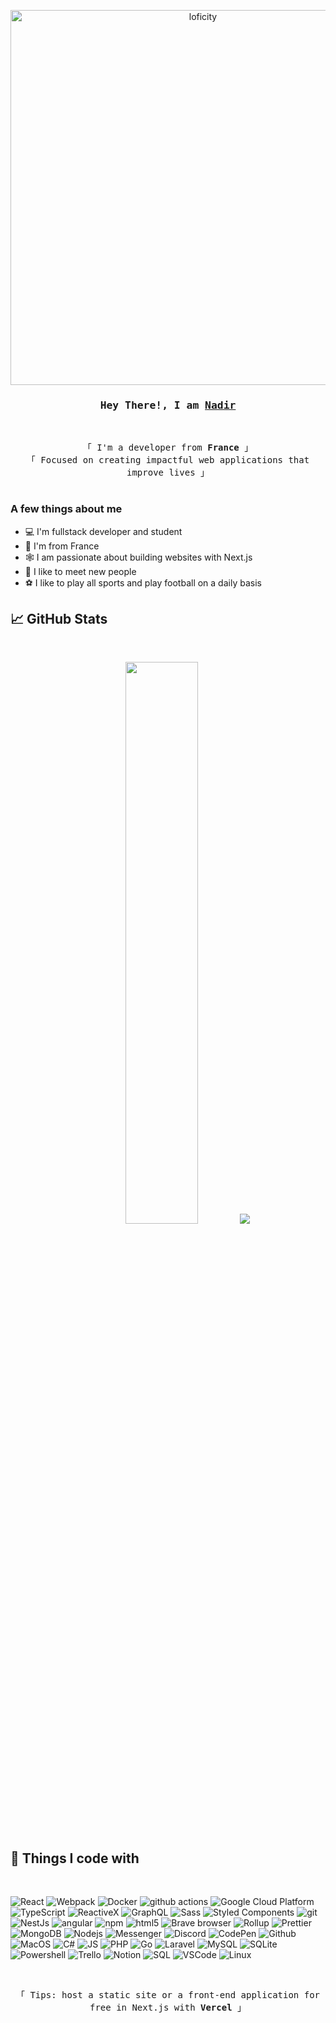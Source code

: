 <p align="center">
<img alt="loficity" width="600px" src="https://github.com/HyunCafe/HyunCafe/raw/main/assests/loficity.gif"</img>
</p>

<h3 align="center">
        <samp>Hey There!, I am
                <b><a target="_blank" href="https://github.com/NAAADIR/">Nadir</a></b>
        </samp>
</h3>
<br>

<p align="center">
        <!-- Intro -->
        <samp>
                「 I'm a developer from <b>France</b> 」
                <br>
                「 Focused on creating impactful web applications that improve lives</b> 」
                <br>
                <br>
        </samp>
</p> 

### A few things about me

- 💻 I'm fullstack developer and student
- 📍 I'm from France
- 🕸️ I am passionate about building websites with Next.js
- 🤝 I like to meet new people
- ⚽ I like to play all sports and play football on a daily basis

## 📈 GitHub Stats
<br>
<p align="center">
  <img width="48%" src="https://github-readme-streak-stats.herokuapp.com/?user=NAAADIR&theme=radical" />
  <img src="https://github-readme-stats.vercel.app/api/top-langs/?username=NAAADIR&theme=radical" />
</p>

## 📰 Things I code with
<br>
<p>
  <img alt="React" src="https://img.shields.io/badge/-React-45b8d8?style=flat-square&logo=react&logoColor=white" />
  <img alt="Webpack" src="https://img.shields.io/badge/-Webpack-8DD6F9?style=flat-square&logo=webpack&logoColor=white" /> 
  <img alt="Docker" src="https://img.shields.io/badge/-Docker-46a2f1?style=flat-square&logo=docker&logoColor=white" />
  <img alt="github actions" src="https://img.shields.io/badge/-Github_Actions-2088FF?style=flat-square&logo=github-actions&logoColor=white" />
  <img alt="Google Cloud Platform" src="https://img.shields.io/badge/-Google_Cloud_Platform-1a73e8?style=flat-square&logo=google-cloud&logoColor=white" />
  <img alt="TypeScript" src="https://img.shields.io/badge/-TypeScript-007ACC?style=flat-square&logo=typescript&logoColor=white" />
  <img alt="ReactiveX" src="https://img.shields.io/badge/-RxJs-B7178C?style=flat-square&logo=reactivex&logoColor=white" />
  <img alt="GraphQL" src="https://img.shields.io/badge/-GraphQL-E10098?style=flat-square&logo=graphql&logoColor=white" />
  <img alt="Sass" src="https://img.shields.io/badge/-Sass-CC6699?style=flat-square&logo=sass&logoColor=white" />
  <img alt="Styled Components" src="https://img.shields.io/badge/-Styled_Components-db7092?style=flat-square&logo=styled-components&logoColor=white" />
  <img alt="git" src="https://img.shields.io/badge/-Git-F05032?style=flat-square&logo=git&logoColor=white" />
  <img alt="NestJs" src="https://img.shields.io/badge/-NestJs-ea2845?style=flat-square&logo=nestjs&logoColor=white" />
  <img alt="angular" src="https://img.shields.io/badge/-Angular-DD0031?style=flat-square&logo=angular&logoColor=white" />
  <img alt="npm" src="https://img.shields.io/badge/-NPM-CB3837?style=flat-square&logo=npm&logoColor=white" />
  <img alt="html5" src="https://img.shields.io/badge/-HTML5-E34F26?style=flat-square&logo=html5&logoColor=white" />
  <img alt="Brave browser" src="https://img.shields.io/badge/-Brave_Browser-FB542B?style=flat-square&logo=brave&logoColor=white" />
  <img alt="Rollup" src="https://img.shields.io/badge/-Rollup-EC4A3F?style=flat-square&logo=rollup.js&logoColor=white" />
  <img alt="Prettier" src="https://img.shields.io/badge/-Prettier-F7B93E?style=flat-square&logo=prettier&logoColor=white" />
  <img alt="MongoDB" src="https://img.shields.io/badge/-MongoDB-13aa52?style=flat-square&logo=mongodb&logoColor=white" />
  <img alt="Nodejs" src="https://img.shields.io/badge/-Nodejs-43853d?style=flat-square&logo=Node.js&logoColor=white" />
  <img alt="Messenger" src=https://img.shields.io/badge/Messenger-00B2FF?style=flat-square&logo=messenger&logoColor=white />
  <img alt="Discord" src=https://img.shields.io/badge/Discord-7289DA?style=flat-square&logo=discord&logoColor=white />
  <img alt="CodePen" src=https://img.shields.io/badge/Codepen-000000?style=flat-square&logo=codepen&logoColor=white />
  <img alt="Github" src=https://img.shields.io/badge/GitHub-100000?style=flat-square&logo=github&logoColor=white />
  <img alt="MacOS" src=https://img.shields.io/badge/mac%20os-000000?style=flat-square&logo=apple&logoColor=white />
  <img alt="C#" src=https://img.shields.io/badge/C%23-239120?style=flat-square&logo=c-sharp&logoColor=white />
  <img alt="JS" src=https://img.shields.io/badge/JavaScript-323330?style=flat-square&logo=javascript&logoColor=F7DF1E />
  <img alt="PHP" src=https://img.shields.io/badge/PHP-777BB4?style=flat-square&logo=php&logoColor=white />
  <img alt="Go" src=https://img.shields.io/badge/Go-00ADD8?style=flat-square&logo=go&logoColor=white />
  <img alt="Laravel" src=https://img.shields.io/badge/Laravel-FF2D20?style=flat-square&logo=laravel&logoColor=white />
  <img alt="MySQL" src=https://img.shields.io/badge/MySQL-00000F?style=flat-square&logo=mysql&logoColor=white />
  <img alt="SQLite" src=https://img.shields.io/badge/SQLite-07405E?style=flat-square&logo=sqlite&logoColor=white />
  <img alt="Powershell" src=https://img.shields.io/badge/powershell-5391FE?style=flat-square&logo=powershell&logoColor=white />
  <img alt="Trello" src=https://img.shields.io/badge/Trello-0052CC?style=flat-square&logo=trello&logoColor=white />
  <img alt="Notion" src=https://img.shields.io/badge/Notion-000000?style=flat-square&logo=notion&logoColor=white />
  <img alt="SQL" src=https://img.shields.io/badge/Microsoft_SQL_Server-CC2927?style=flat-square&logo=microsoft-sql-server&logoColor=white />
  <img alt="VSCode" src=https://img.shields.io/badge/Visual_Studio_Code-0078D4?style=flat-square&logo=visual%20studio%20code&logoColor=white />
  <img alt="Linux" src=https://img.shields.io/badge/Linux-FCC624?style=flat-square&logo=linux&logoColor=black />
</p>
<br /> 
<p align="center">
<samp>
「 Tips: host a static site or a front-end application for free in Next.js with <b>Vercel</b> 」
</samp>
</p>
